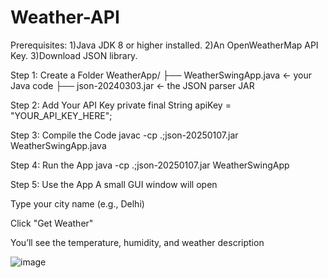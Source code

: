 # Weather-API
 Prerequisites:
 1)Java JDK 8 or higher installed.
 2)An OpenWeatherMap API Key.
 3)Download JSON library.

  Step 1: Create a Folder
  WeatherApp/
├── WeatherSwingApp.java       ← your Java code
├── json-20240303.jar          ← the JSON parser JAR

 Step 2: Add Your API Key
 private final String apiKey = "YOUR_API_KEY_HERE";

 Step 3: Compile the Code
 javac -cp .;json-20250107.jar WeatherSwingApp.java

  Step 4: Run the App
  java -cp .;json-20250107.jar WeatherSwingApp

Step 5: Use the App
A small GUI window will open

Type your city name (e.g., Delhi)

Click "Get Weather"

You’ll see the temperature, humidity, and weather description

![image](https://github.com/user-attachments/assets/91934df6-6c12-43f6-b90f-292e81aa10b7)

